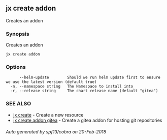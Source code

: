 ## jx create addon

Creates an addon

### Synopsis


Creates an addon

```
jx create addon
```

### Options

```
      --helm-update        Should we run helm update first to ensure we use the latest version (default true)
  -n, --namespace string   The Namespace to install into
  -r, --release string     The chart release name (default "gitea")
```

### SEE ALSO
* [jx create](jx_create.md)	 - Create a new resource
* [jx create addon gitea](jx_create_addon_gitea.md)	 - Create a gitea addon for hosting git repositories

###### Auto generated by spf13/cobra on 20-Feb-2018

